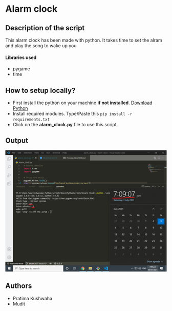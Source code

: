 # Alarm clock

## Description of the script
This alarm clock has been made with python. It takes time to set the alram and play the song to wake up you.
#### Libraries used
- pygame
- time

## How to setup locally?
- First install the python on your machine **if not installed**. [Download Python](https://www.python.org/downloads/)
- Install required modules. Type/Paste this ```pip install -r requirements.txt```
- Click on the **alarm_clock.py** file to use this script.

## Output
![Screenshot](Images/img1.png)
## Authors
- Pratima Kushwaha
- Mudit
